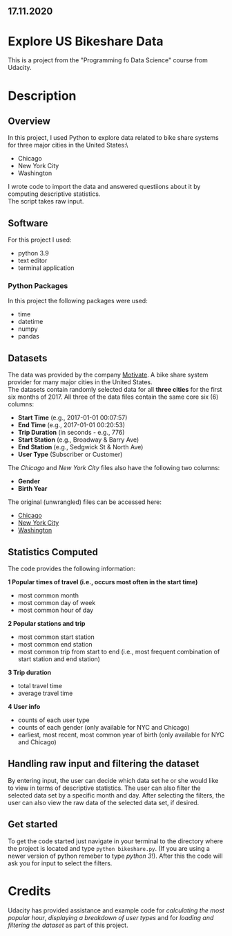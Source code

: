 ## 17.11.2020

# Explore US Bikeshare Data
This is a project from the "Programming fo Data Science" course from Udacity.

# Description

## Overview
In this project, I used Python to explore data related to bike share systems for three major cities in the United States:\
- Chicago
- New York City
- Washington

I wrote code to import the data and answered questiions about it by computing descriptive statistics.\
The script takes raw input.

## Software

For this project I used:
- python 3.9
- text editor
- terminal application

### Python Packages

In this project the following packages were used:

- time
- datetime
- numpy
- pandas  

## Datasets

The data was provided by the company [Motivate](https://www.motivateco.com/). A bike share system provider for many major cities in the United States.\
The datasets contain randomly selected data for all **three cities** for the first six months of 2017.  All three of the data files contain the same core six (6) columns:
- **Start Time** (e.g., 2017-01-01 00:07:57)
- **End Time** (e.g., 2017-01-01 00:20:53)
- **Trip Duration** (in seconds - e.g., 776)
- **Start Station** (e.g., Broadway & Barry Ave)
- **End Station** (e.g., Sedgwick St & North Ave)
- **User Type** (Subscriber or Customer)

The _Chicago_ and _New York City_ files also have the following two columns:

- **Gender**
- **Birth Year**

The original (unwrangled) files can be accessed here:
- [Chicago](https://www.divvybikes.com/system-data)
- [New York City](https://www.citibikenyc.com/system-data)
- [Washington](https://www.capitalbikeshare.com/system-data)

## Statistics Computed

The code provides the following information:

**1 Popular times of travel (i.e., occurs most often in the start time)**
- most common month
- most common day of week
- most common hour of day

**2 Popular stations and trip**
- most common start station
- most common end station
- most common trip from start to end (i.e., most frequent combination of start station and end station)

**3 Trip duration**
- total travel time
- average travel time

**4 User info**
- counts of each user type
- counts of each gender (only available for NYC and Chicago)
- earliest, most recent, most common year of birth (only available for NYC and Chicago)

## Handling raw input and filtering the dataset

By entering input, the user can decide which data set he or she would like to view in terms of descriptive statistics. The user can also filter the selected data set by a specific month and day. After selecting the filters, the user can also view the raw data of the selected data set, if desired.

## Get started

To get the code started just navigate in your terminal to the directory where the project is located
and type `python bikeshare.py`. (If you are using a newer version of python remeber to type _python 3_!).
After this the code will ask you for input to select the filters.

# Credits

Udacity has provided assistance and example code for _calculating the most popular hour_, _displaying a breakdown of user types_ and for _loading and filtering the dataset_ as part of this project.
